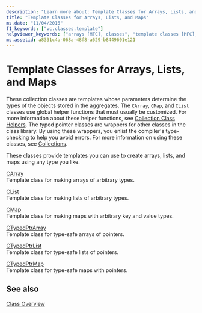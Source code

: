 ```yaml
---
description: "Learn more about: Template Classes for Arrays, Lists, and Maps"
title: "Template Classes for Arrays, Lists, and Maps"
ms.date: "11/04/2016"
f1_keywords: ["vc.classes.template"]
helpviewer_keywords: ["arrays [MFC], classes", "template classes [MFC], for arrays/lists and maps", "list classes [MFC]", "map classes [MFC]", "template classes [MFC]"]
ms.assetid: a8331c4b-068a-48f8-a629-b8449601e121
---
```

# Template Classes for Arrays, Lists, and Maps

These collection classes are templates whose parameters determine the types of the objects stored in the aggregates. The `CArray`, `CMap`, and `CList` classes use global helper functions that must usually be customized. For more information about these helper functions, see [Collection Class Helpers](../mfc/reference/collection-class-helpers.md). The typed pointer classes are wrappers for other classes in the class library. By using these wrappers, you enlist the compiler's type-checking to help you avoid errors. For more information on using these classes, see [Collections](../mfc/collections.md).

These classes provide templates you can use to create arrays, lists, and maps using any type you like.

[CArray](../mfc/reference/carray-class.md)<br/>
Template class for making arrays of arbitrary types.

[CList](../mfc/reference/clist-class.md)<br/>
Template class for making lists of arbitrary types.

[CMap](../mfc/reference/cmap-class.md)<br/>
Template class for making maps with arbitrary key and value types.

[CTypedPtrArray](../mfc/reference/ctypedptrarray-class.md)<br/>
Template class for type-safe arrays of pointers.

[CTypedPtrList](../mfc/reference/ctypedptrlist-class.md)<br/>
Template class for type-safe lists of pointers.

[CTypedPtrMap](../mfc/reference/ctypedptrmap-class.md)<br/>
Template class for type-safe maps with pointers.

## See also

[Class Overview](../mfc/class-library-overview.md)
